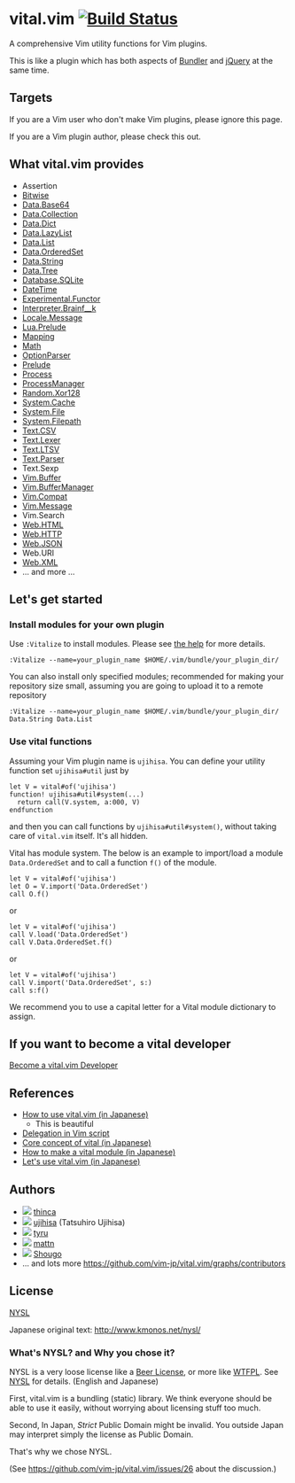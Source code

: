 # vital.vim [![Build Status](https://travis-ci.org/vim-jp/vital.vim.png?branch=master)](https://travis-ci.org/vim-jp/vital.vim)

A comprehensive Vim utility functions for Vim plugins.

This is like a plugin which has both aspects of
[Bundler](http://gembundler.com/) and [jQuery](http://jquery.com/) at the same
time.

## Targets

If you are a Vim user who don't make Vim plugins, please ignore this page.

If you are a Vim plugin author, please check this out.

## What vital.vim provides

* Assertion
* [Bitwise](https://github.com/vim-jp/vital.vim/blob/master/doc/vital-bitwise.txt)
* [Data.Base64](https://github.com/vim-jp/vital.vim/blob/master/doc/vital-data-base64.txt)
* [Data.Collection](https://github.com/vim-jp/vital.vim/blob/master/doc/vital-data-collection.txt)
* [Data.Dict](https://github.com/vim-jp/vital.vim/blob/master/doc/vital-data-dict.txt)
* [Data.LazyList](https://github.com/vim-jp/vital.vim/blob/master/doc/vital-data-lazylist.txt)
* [Data.List](https://github.com/vim-jp/vital.vim/blob/master/doc/vital-data-list.txt)
* [Data.OrderedSet](https://github.com/vim-jp/vital.vim/blob/master/doc/vital-data-ordered_set.txt)
* [Data.String](https://github.com/vim-jp/vital.vim/blob/master/doc/vital-data-string.txt)
* [Data.Tree](https://github.com/vim-jp/vital.vim/blob/master/doc/vital-data-tree.txt)
* [Database.SQLite](https://github.com/vim-jp/vital.vim/blob/master/doc/vital-database-sqlite.txt)
* [DateTime](https://github.com/vim-jp/vital.vim/blob/master/doc/vital-date_time.txt)
* [Experimental.Functor](https://github.com/vim-jp/vital.vim/blob/master/doc/vital-experimental-functor.txt)
* [Interpreter.Brainf__k](https://github.com/vim-jp/vital.vim/blob/master/doc/vital-interpreter-brainf__k.txt)
* [Locale.Message](https://github.com/vim-jp/vital.vim/blob/master/doc/vital-locale-message.txt)
* [Lua.Prelude](https://github.com/vim-jp/vital.vim/blob/master/doc/vital-lua-prelude.txt)
* [Mapping](https://github.com/vim-jp/vital.vim/blob/master/doc/vital-mapping.txt)
* [Math](https://github.com/vim-jp/vital.vim/blob/master/doc/vital-math.txt)
* [OptionParser](https://github.com/vim-jp/vital.vim/blob/master/doc/vital-option_parser.txt)
* [Prelude](https://github.com/vim-jp/vital.vim/blob/master/doc/vital-prelude.txt)
* [Process](https://github.com/vim-jp/vital.vim/blob/master/doc/vital-process.txt)
* [ProcessManager](https://github.com/vim-jp/vital.vim/blob/master/doc/vital-process_manager.txt)
* [Random.Xor128](https://github.com/vim-jp/vital.vim/blob/master/doc/vital-random-xor128.txt)
* [System.Cache](https://github.com/vim-jp/vital.vim/blob/master/doc/vital-system-cache.txt)
* [System.File](https://github.com/vim-jp/vital.vim/blob/master/doc/vital-system-file.txt)
* [System.Filepath](https://github.com/vim-jp/vital.vim/blob/master/doc/vital-system-filepath.txt)
* [Text.CSV](https://github.com/vim-jp/vital.vim/blob/master/doc/vital-text-csv.txt)
* [Text.Lexer](https://github.com/vim-jp/vital.vim/blob/master/doc/vital-text-lexer.txt)
* [Text.LTSV](https://github.com/vim-jp/vital.vim/blob/master/doc/vital-text-ltsv.txt)
* [Text.Parser](https://github.com/vim-jp/vital.vim/blob/master/doc/vital-text-parser.txt)
* Text.Sexp
* [Vim.Buffer](https://github.com/vim-jp/vital.vim/blob/master/doc/vital-vim-buffer.txt)
* [Vim.BufferManager](https://github.com/vim-jp/vital.vim/blob/master/doc/vital-vim-buffer_manager.txt)
* [Vim.Compat](https://github.com/vim-jp/vital.vim/blob/master/doc/vital-vim-compat.txt)
* [Vim.Message](https://github.com/vim-jp/vital.vim/blob/master/doc/vital-vim-message.txt)
* Vim.Search
* [Web.HTML](https://github.com/vim-jp/vital.vim/blob/master/doc/vital-web-html.txt)
* [Web.HTTP](https://github.com/vim-jp/vital.vim/blob/master/doc/vital-web-http.txt)
* [Web.JSON](https://github.com/vim-jp/vital.vim/blob/master/doc/vital-web-json.txt)
* Web.URI
* [Web.XML](https://github.com/vim-jp/vital.vim/blob/master/doc/vital-web-xml.txt)
* ... and more ...


## Let's get started

### Install modules for your own plugin

Use `:Vitalize` to install modules.
Please see [the help](https://github.com/vim-jp/vital.vim/blob/master/doc/vitalizer.txt) for more details.

```vim
:Vitalize --name=your_plugin_name $HOME/.vim/bundle/your_plugin_dir/
```

You can also install only specified modules; recommended for making your
repository size small, assuming you are going to upload it to a remote
repository

```vim
:Vitalize --name=your_plugin_name $HOME/.vim/bundle/your_plugin_dir/ Data.String Data.List
```

### Use vital functions

Assuming your Vim plugin name is `ujihisa`. You can define your utility
function set `ujihisa#util` just by

```vim
let V = vital#of('ujihisa')
function! ujihisa#util#system(...)
  return call(V.system, a:000, V)
endfunction
```

and then you can call functions by `ujihisa#util#system()`, without taking care
of `vital.vim` itself. It's all hidden.

Vital has module system. The below is an example to import/load a module
`Data.OrderedSet` and to call a function `f()` of the module.

```vim
let V = vital#of('ujihisa')
let O = V.import('Data.OrderedSet')
call O.f()
```

or

```vim
let V = vital#of('ujihisa')
call V.load('Data.OrderedSet')
call V.Data.OrderedSet.f()
```

or

```vim
let V = vital#of('ujihisa')
call V.import('Data.OrderedSet', s:)
call s:f()
```

We recommend you to use a capital letter for a Vital module dictionary to assign.

## If you want to become a vital developer

[Become a vital.vim Developer](https://github.com/vim-jp/vital.vim/wiki/Become-a-vital.vim-Developer)

## References

* [How to use vital.vim (in Japanese)](http://rbtnn.github.io/how-to-use-vital.vim/)
    * This is beautiful
* [Delegation in Vim script](http://ujihisa.blogspot.com/2011/02/delegation-in-vim-script.html)
* [Core concept of vital (in Japanese)](http://d.hatena.ne.jp/thinca/20110310/1299768323)
* [How to make a vital module (in Japanese)](http://d.hatena.ne.jp/thinca/20110311/1299769233)
* [Let's use vital.vim (in Japanese)](http://qiita.com/rbtnn/items/deb569ebc94d5172a5e5)

## Authors

* ![](https://secure.gravatar.com/avatar/3b83f8f7a25019f3ee01791df024bf3c)
  [thinca](http://github.com/thinca)
* ![](https://secure.gravatar.com/avatar/d9d0ceb387e3b6de5c4562af78e8a910)
  [ujihisa](http://github.com/ujihisa) (Tatsuhiro Ujihisa)
* ![](https://secure.gravatar.com/avatar/5fdf83c448b8503add52517c7de0e3cc)
  [tyru](http://github.com/tyru)
* ![](https://secure.gravatar.com/avatar/1ba93fd9e39ebf48777f217c38e768fd)
  [mattn](http://github.com/mattn)
* ![](https://secure.gravatar.com/avatar/7f5a1bfaf8b64cbcdfaf82a7de92506b)
  [Shougo](http://github.com/shougo)
* ... and lots more <https://github.com/vim-jp/vital.vim/graphs/contributors>

## License

[NYSL](http://www.kmonos.net/nysl/index.en.html)

Japanese original text: <http://www.kmonos.net/nysl/>

### What's NYSL? and Why you chose it?

NYSL is a very loose license like a [Beer License](http://en.wikipedia.org/wiki/Beerware), or more like [WTFPL](http://en.wikipedia.org/wiki/WTFPL).
See [NYSL](http://www.kmonos.net/nysl/NYSL.TXT) for details.  (English and Japanese)

First, vital.vim is a bundling (static) library.
We think everyone should be able to use it easily, without worrying about
licensing stuff too much.

Second, In Japan, *Strict* Public Domain might be invalid.
You outside Japan may interpret simply the license as Public Domain.

That's why we chose NYSL.

(See <https://github.com/vim-jp/vital.vim/issues/26> about the discussion.)

